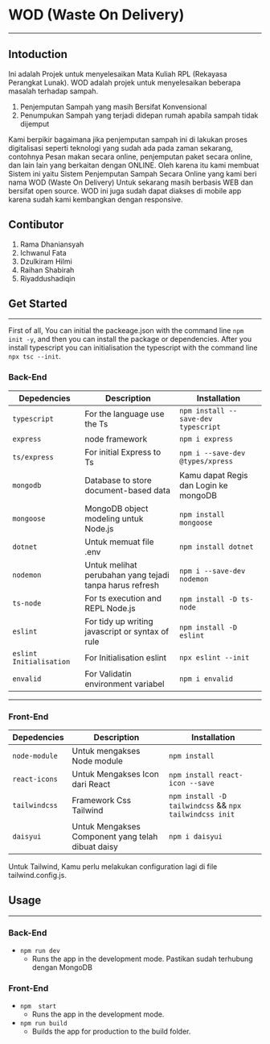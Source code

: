 # WOD (Waste On Delivery)

---

## Intoduction

Ini adalah Projek untuk menyelesaikan Mata Kuliah RPL (Rekayasa Perangkat Lunak). WOD adalah projek untuk menyelesaikan beberapa masalah terhadap sampah.

1. Penjemputan Sampah yang masih Bersifat Konvensional
2. Penumpukan Sampah yang terjadi didepan rumah apabila sampah tidak dijemput

Kami berpikir bagaimana jika penjemputan sampah ini di lakukan proses digitalisasi seperti teknologi yang sudah ada pada zaman sekarang, contohnya Pesan makan secara online, penjemputan paket secara online, dan lain lain yang berkaitan dengan ONLINE. Oleh karena itu kami membuat Sistem ini yaitu Sistem Penjemputan Sampah Secara Online yang kami beri nama WOD (Waste On Delivery) Untuk sekarang masih berbasis WEB dan bersifat open source. WOD ini juga sudah dapat diakses di mobile app karena sudah kami kembangkan dengan responsive.

## Contibutor

1. Rama Dhaniansyah
2. Ichwanul Fata
3. Dzulkiram Hilmi
4. Raihan Shabirah
5. Riyaddushadiqin

## Get Started

---

First of all, You can initial the packeage.json with the command line `npm init -y`, and then you can install the package or dependencies. After you install typescript you can initialisation the typescript with the command line `npx tsc --init`.

### Back-End

| Depedencies             | Description                                             | Installation                          |
| ----------------------- | ------------------------------------------------------- | ------------------------------------- |
| `typescript`            | For the language use the Ts                             | `npm install --save-dev typescript`   |
| `express`               | node framework                                          | `npm i express`                       |
| `ts/express`            | For initial Express to Ts                               | `npm i --save-dev @types/xpress`      |
| `mongodb`               | Database to store document-based data                   | Kamu dapat Regis dan Login ke mongoDB |
| `mongoose`              | MongoDB object modeling untuk Node.js                   | `npm install mongoose`                |
| `dotnet`                | Untuk memuat file .env                                  | `npm install dotnet`                  |
| `nodemon`               | Untuk melihat perubahan yang tejadi tanpa harus refresh | `npm i --save-dev nodemon`            |
| `ts-node`               | For ts execution and REPL Node.js                       | `npm install -D ts-node`              |
| `eslint`                | For tidy up writing javascript or syntax of rule        | `npm install -D eslint`               |
| `eslint Initialisation` | For Initialisation eslint                               | `npx eslint --init`                   |
| `envalid`               | For Validatin environment variabel                      | `npm i envalid`                       |

---

### Front-End

| Depedencies   | Description                                       | Installation                                           |
| ------------- | ------------------------------------------------- | ------------------------------------------------------ |
| `node-module` | Untuk mengakses Node module                       | `npm install`                                          |
| `react-icons` | Untuk Mengakses Icon dari React                   | `npm install react-icon --save`                        |
| `tailwindcss` | Framework Css Tailwind                            | `npm install -D tailwindcss` && `npx tailwindcss init` |
| `daisyui`     | Untuk Mengakses Component yang telah dibuat daisy | `npm i daisyui`                                        |

Untuk Tailwind, Kamu perlu melakukan configuration lagi di file tailwind.config.js.

## Usage

---

### Back-End

- `npm run dev`
  - Runs the app in the development mode. Pastikan sudah terhubung dengan MongoDB

### Front-End

- `npm  start`
  - Runs the app in the development mode.
- `npm run build`
  - Builds the app for production to the build folder.
